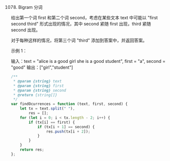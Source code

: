 1078. Bigram 分词

给出第一个词 first 和第二个词 second，考虑在某些文本 text 中可能以 "first second third" 形式出现的情况，其中 second 紧随 first 出现，third 紧随 second 出现。

对于每种这样的情况，将第三个词 "third" 添加到答案中，并返回答案。

示例 1：

输入：text = "alice is a good girl she is a good student", first = "a", second = "good"
输出：["girl","student"]

```js
/**
 * @param {string} text
 * @param {string} first
 * @param {string} second
 * @return {string[]}
 */
var findOcurrences = function (text, first, second) {
    let tx = text.split(" "),
        res = [];
    for (let i = 0; i < tx.length - 2; i++) {
        if (tx[i] == first) {
            if (tx[i + 1] == second) {
                res.push(tx[i + 2]);
            }
        }
    }
    return res;
};
```
